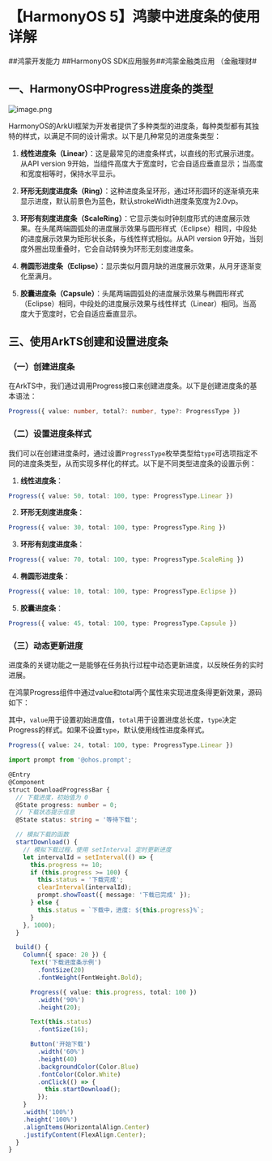 # 【HarmonyOS 5】鸿蒙中进度条的使用详解

\##鸿蒙开发能力 ##HarmonyOS SDK应用服务##鸿蒙金融类应用 （金融理财#

## 一、HarmonyOS中Progress进度条的类型
![image.png](https://gonline-file.oss-cn-shenzhen.aliyuncs.com/file/png/2025-06-11/image_8f1a022d.png 'image.png')


HarmonyOS的ArkUI框架为开发者提供了多种类型的进度条，每种类型都有其独特的样式，以满足不同的设计需求。以下是几种常见的进度条类型：

1.  **线性进度条（Linear）**：这是最常见的进度条样式，以直线的形式展示进度。从API version 9开始，当组件高度大于宽度时，它会自适应垂直显示；当高度和宽度相等时，保持水平显示。

2.  **环形无刻度进度条（Ring）**：这种进度条呈环形，通过环形圆环的逐渐填充来显示进度，默认前景色为蓝色，默认strokeWidth进度条宽度为2.0vp。

3.  **环形有刻度进度条（ScaleRing）**：它显示类似时钟刻度形式的进度展示效果。在头尾两端圆弧处的进度展示效果与圆形样式（Eclipse）相同，中段处的进度展示效果为矩形状长条，与线性样式相似。从API version 9开始，当刻度外圈出现重叠时，它会自动转换为环形无刻度进度条。

4.  **椭圆形进度条（Eclipse）**：显示类似月圆月缺的进度展示效果，从月牙逐渐变化至满月。

5.  **胶囊进度条（Capsule）**：头尾两端圆弧处的进度展示效果与椭圆形样式（Eclipse）相同，中段处的进度展示效果与线性样式（Linear）相同。当高度大于宽度时，它会自适应垂直显示。

## 三、使用ArkTS创建和设置进度条

### （一）创建进度条

在ArkTS中，我们通过调用Progress接口来创建进度条。以下是创建进度条的基本语法：

```typescript
Progress({ value: number, total?: number, type?: ProgressType })
```

### （二）设置进度条样式

我们可以在创建进度条时，通过设置`ProgressType`枚举类型给`type`可选项指定不同的进度条类型，从而实现多样化的样式。以下是不同类型进度条的设置示例：

1.  **线性进度条**：

```typescript
Progress({ value: 50, total: 100, type: ProgressType.Linear })
```

2.  **环形无刻度进度条**：

```typescript
Progress({ value: 30, total: 100, type: ProgressType.Ring })
```

3.  **环形有刻度进度条**：

```typescript
Progress({ value: 70, total: 100, type: ProgressType.ScaleRing })
```

4.  **椭圆形进度条**：

```typescript
Progress({ value: 10, total: 100, type: ProgressType.Eclipse })
```

5.  **胶囊进度条**：

```typescript
Progress({ value: 45, total: 100, type: ProgressType.Capsule })
```

### （三）动态更新进度

进度条的关键功能之一是能够在任务执行过程中动态更新进度，以反映任务的实时进展。

在鸿蒙Progress组件中通过value和total两个属性来实现进度条得更新效果，源码如下：

其中，`value`用于设置初始进度值，`total`用于设置进度总长度，`type`决定Progress的样式。如果不设置`type`，默认使用线性进度条样式。

```typescript
Progress({ value: 24, total: 100, type: ProgressType.Linear })
```

```typescript
import prompt from '@ohos.prompt';

@Entry
@Component
struct DownloadProgressBar {
  // 下载进度，初始值为 0
  @State progress: number = 0;
  // 下载状态提示信息
  @State status: string = '等待下载';

  // 模拟下载的函数
  startDownload() {
    // 模拟下载过程，使用 setInterval 定时更新进度
    let intervalId = setInterval(() => {
      this.progress += 10;
      if (this.progress >= 100) {
        this.status = '下载完成';
        clearInterval(intervalId);
        prompt.showToast({ message: '下载已完成' });
      } else {
        this.status = `下载中，进度: ${this.progress}%`;
      }
    }, 1000);
  }

  build() {
    Column({ space: 20 }) {
      Text('下载进度条示例')
        .fontSize(20)
        .fontWeight(FontWeight.Bold);

      Progress({ value: this.progress, total: 100 })
        .width('90%')
        .height(20);

      Text(this.status)
        .fontSize(16);

      Button('开始下载')
        .width('60%')
        .height(40)
        .backgroundColor(Color.Blue)
        .fontColor(Color.White)
        .onClick(() => {
          this.startDownload();
        });
    }
    .width('100%')
    .height('100%')
    .alignItems(HorizontalAlign.Center)
    .justifyContent(FlexAlign.Center);
  }
}
```
